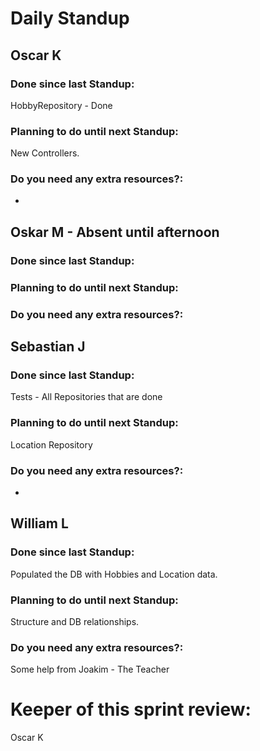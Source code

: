 # Daily Standup

## Oscar K

### Done since last Standup:

HobbyRepository - Done

### Planning to do until next Standup:

New Controllers.

### Do you need any extra resources?:

-

## Oskar M - Absent until afternoon

### Done since last Standup:



### Planning to do until next Standup:



### Do you need any extra resources?:



## Sebastian J

### Done since last Standup:

Tests - All Repositories that are done

### Planning to do until next Standup:

Location Repository

### Do you need any extra resources?:

-

## William L

### Done since last Standup:

Populated the DB with Hobbies and Location data.

### Planning to do until next Standup:

Structure and DB relationships.

### Do you need any extra resources?:

Some help from Joakim - The Teacher

# **Keeper of this sprint review:**

Oscar K

